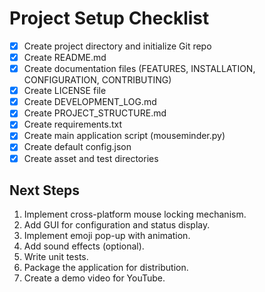 # Project Setup Checklist

- [x] Create project directory and initialize Git repo
- [x] Create README.md
- [x] Create documentation files (FEATURES, INSTALLATION, CONFIGURATION, CONTRIBUTING)
- [x] Create LICENSE file
- [x] Create DEVELOPMENT_LOG.md
- [x] Create PROJECT_STRUCTURE.md
- [x] Create requirements.txt
- [x] Create main application script (mouseminder.py)
- [x] Create default config.json
- [x] Create asset and test directories

## Next Steps

1.  Implement cross-platform mouse locking mechanism.
2.  Add GUI for configuration and status display.
3.  Implement emoji pop-up with animation.
4.  Add sound effects (optional).
5.  Write unit tests.
6.  Package the application for distribution.
7.  Create a demo video for YouTube.